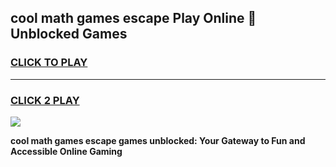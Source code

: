 
## cool math games escape Play Online 👋 Unblocked Games
<h3>
<a href="https://news.freeplayer.one?title=cool_math_games_escape&ref=17CMG">CLICK TO PLAY</a></h3>
<hr>

<h3>
<a href="https://news.freeplayer.one?title=cool_math_games_escape&ref=17CMG">CLICK 2 PLAY</a>
  
</h3>

<a href="https://news.freeplayer.one?title=cool_math_games_escape&ref=17CMG/"><img src="https://clearcache.store/games.png"></a>


**cool math games escape games unblocked: Your Gateway to Fun and Accessible Online Gaming**
